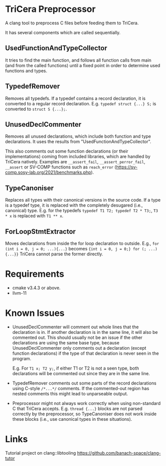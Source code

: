 # TriCera Preprocessor

A clang tool to preprocess C files before feeding them to TriCera.

It has several components which are called sequentially.

## UsedFunctionAndTypeCollector
It tries to find the main function, and follows all function calls from main
(and from the called functions) until a fixed point in order to determine
used functions and types.

## TypedefRemover
Removes all typedefs. If a typedef contains a record declaration, it is
converted to a regular record declaration.
E.g. `typedef struct {...} S;` is converted to `struct S {...};`.

## UnusedDeclCommenter
Removes all unused declarations, which include both function and type
declarations. It uses the results from "UsedFunctionAndTypeCollector".

This also comments out some function declarations (or their implementations) 
coming from included libraries, which are handled by TriCera natively. Examples
are `__assert_fail`, `__assert_perror_fail`, `__assert` or SV-COMP functions
such as `reach_error` (https://sv-comp.sosy-lab.org/2021/benchmarks.php).

## TypeCanoniser
Replaces all types with their canonical versions in the source code.
If a type is a typedef type, it is replaced with the completely desugared
(i.e., canonical) type.
E.g. for the typedefs `typedef T1 T2; typedef T2 * T3;`, `T3 * x` is replaced
with `T1 ** x`.

## ForLoopStmtExtractor
Moves declarations from inside the for loop declaration to outside. E.g.,
`for (int i = 0, j = 0; ...){...}` becomes 
`{int i = 0, j = 0;} for (; ...){...}}`
TriCera cannot parse the former directly.

# Requirements
- cmake v3.4.3 or above.
- llvm-11

# Known Issues
- UnusedDeclCommenter will comment out whole lines that the declaration is in. If
  another declaration is in the same line, it will also be commented out. This
  should usually not be an issue if the other declarations are using the same base
  type, because UnusedDeclCommenter only comments out a declaration (except
  function declarations) if the type of that declaration is never seen in the
  program.

  E.g. For `T1 x; T2 y;`, if either T1 or T2 is not a seen type, both declarations
  will be commented out since they are in the same line.

- TypedefRemover comments out some parts of the record declarations using
  C-style `/*...*/` comments. If the commented-out region has nested comments
  this might lead to unparseable output.
  
- Preprocessor might not always work correctly when using non-standard C that
  TriCera accepts. E.g. `thread {...}` blocks are not parsed correctly by the
  preprocessor, so TypeCanoniser does not work inside these blocks (i.e., use
  canonical types in these situations).

# Links
Tutorial project on clang::libtooling
https://github.com/banach-space/clang-tutor
